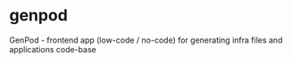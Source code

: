 # genpod
GenPod - frontend app (low-code / no-code) for generating infra files and applications code-base
